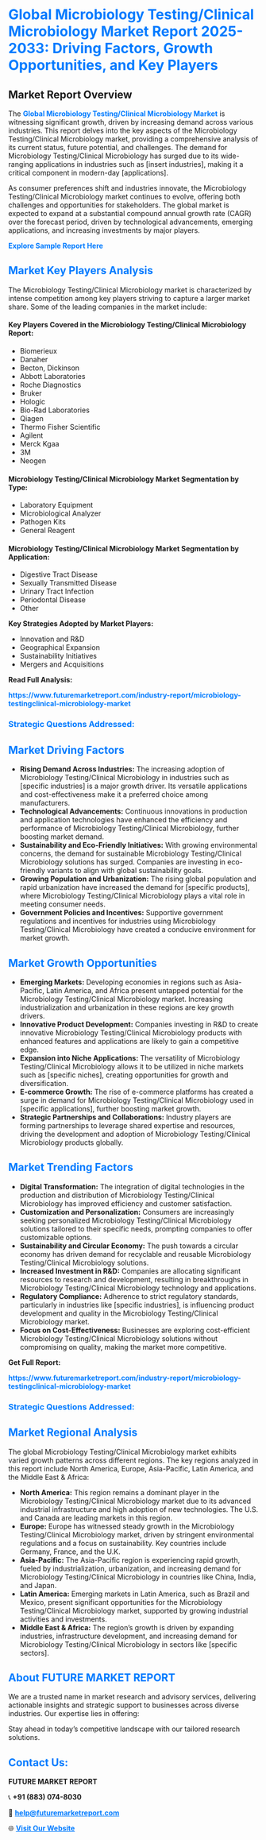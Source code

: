 <h1 style="color: #007BFF;">Global Microbiology Testing/Clinical Microbiology Market Report 2025-2033: Driving Factors, Growth Opportunities, and Key Players</h1>

<section id="overview">
<h2>Market Report Overview</h2>
<p>The <a href="https://www.futuremarketreport.com/industry-report/microbiology-testingclinical-microbiology-market" style="color: #007BFF; text-decoration: none;"><strong>Global Microbiology Testing/Clinical Microbiology Market</strong></a> is witnessing significant growth, driven by increasing demand across various industries. This report delves into the key aspects of the Microbiology Testing/Clinical Microbiology market, providing a comprehensive analysis of its current status, future potential, and challenges. The demand for Microbiology Testing/Clinical Microbiology has surged due to its wide-ranging applications in industries such as [insert industries], making it a critical component in modern-day [applications].</p>
<p>As consumer preferences shift and industries innovate, the Microbiology Testing/Clinical Microbiology market continues to evolve, offering both challenges and opportunities for stakeholders. The global market is expected to expand at a substantial compound annual growth rate (CAGR) over the forecast period, driven by technological advancements, emerging applications, and increasing investments by major players.</p>
</section>

<section id="overview">
<p><a href="https://www.futuremarketreport.com/request-sample/reportId=104561" style="color: #007BFF; text-decoration: none;"><strong>Explore Sample Report Here</strong></a></p>
</section>

<section id="key-players">
<h2 style="color: #007BFF;">Market Key Players Analysis</h2>
<p>The Microbiology Testing/Clinical Microbiology market is characterized by intense competition among key players striving to capture a larger market share. Some of the leading companies in the market include:</p>
<h4>Key Players Covered in the Microbiology Testing/Clinical Microbiology Report:</h4>
<ul><li>Biomerieux</li><li>Danaher</li><li>Becton, Dickinson</li><li>Abbott Laboratories</li><li>Roche Diagnostics</li><li>Bruker</li><li>Hologic</li><li>Bio-Rad Laboratories</li><li>Qiagen</li><li>Thermo Fisher Scientific</li><li>Agilent</li><li>Merck Kgaa</li><li>3M</li><li>Neogen</li></ul>
<h4>Microbiology Testing/Clinical Microbiology Market Segmentation by Type:</h4>
<ul><li>Laboratory Equipment</li><li>Microbiological Analyzer</li><li>Pathogen Kits</li><li>General Reagent</li></ul>

<h4>Microbiology Testing/Clinical Microbiology Market Segmentation by Application:</h4>
<ul><li>Digestive Tract Disease</li><li>Sexually Transmitted Disease</li><li>Urinary Tract Infection</li><li>Periodontal Disease</li><li>Other</li></ul>
<p><strong>Key Strategies Adopted by Market Players:</strong></p>
<ul>
<li>Innovation and R&D</li>
<li>Geographical Expansion</li>
<li>Sustainability Initiatives</li>
<li>Mergers and Acquisitions</li>
</ul>
</section>

<section>
<p><strong>Read Full Analysis: </strong></p><a href="https://www.futuremarketreport.com/industry-report/microbiology-testingclinical-microbiology-market" style="color: #007BFF; text-decoration: none;"><strong>https://www.futuremarketreport.com/industry-report/microbiology-testingclinical-microbiology-market</strong></a>
<h3 style="color: #007BFF;">Strategic Questions Addressed:</h3>
</section>

<section id="driving-factors">
<h2 style="color: #007BFF;">Market Driving Factors</h2>
<ul>
<li><strong>Rising Demand Across Industries:</strong> The increasing adoption of Microbiology Testing/Clinical Microbiology in industries such as [specific industries] is a major growth driver. Its versatile applications and cost-effectiveness make it a preferred choice among manufacturers.</li>
<li><strong>Technological Advancements:</strong> Continuous innovations in production and application technologies have enhanced the efficiency and performance of Microbiology Testing/Clinical Microbiology, further boosting market demand.</li>
<li><strong>Sustainability and Eco-Friendly Initiatives:</strong> With growing environmental concerns, the demand for sustainable Microbiology Testing/Clinical Microbiology solutions has surged. Companies are investing in eco-friendly variants to align with global sustainability goals.</li>
<li><strong>Growing Population and Urbanization:</strong> The rising global population and rapid urbanization have increased the demand for [specific products], where Microbiology Testing/Clinical Microbiology plays a vital role in meeting consumer needs.</li>
<li><strong>Government Policies and Incentives:</strong> Supportive government regulations and incentives for industries using Microbiology Testing/Clinical Microbiology have created a conducive environment for market growth.</li>
</ul>
</section>

<section id="growth-opportunities">
<h2 style="color: #007BFF;">Market Growth Opportunities</h2>
<ul>
<li><strong>Emerging Markets:</strong> Developing economies in regions such as Asia-Pacific, Latin America, and Africa present untapped potential for the Microbiology Testing/Clinical Microbiology market. Increasing industrialization and urbanization in these regions are key growth drivers.</li>
<li><strong>Innovative Product Development:</strong> Companies investing in R&D to create innovative Microbiology Testing/Clinical Microbiology products with enhanced features and applications are likely to gain a competitive edge.</li>
<li><strong>Expansion into Niche Applications:</strong> The versatility of Microbiology Testing/Clinical Microbiology allows it to be utilized in niche markets such as [specific niches], creating opportunities for growth and diversification.</li>
<li><strong>E-commerce Growth:</strong> The rise of e-commerce platforms has created a surge in demand for Microbiology Testing/Clinical Microbiology used in [specific applications], further boosting market growth.</li>
<li><strong>Strategic Partnerships and Collaborations:</strong> Industry players are forming partnerships to leverage shared expertise and resources, driving the development and adoption of Microbiology Testing/Clinical Microbiology products globally.</li>
</ul>
</section>

<section id="trending-factors">
<h2 style="color: #007BFF;">Market Trending Factors</h2>
<ul>
<li><strong>Digital Transformation:</strong> The integration of digital technologies in the production and distribution of Microbiology Testing/Clinical Microbiology has improved efficiency and customer satisfaction.</li>
<li><strong>Customization and Personalization:</strong> Consumers are increasingly seeking personalized Microbiology Testing/Clinical Microbiology solutions tailored to their specific needs, prompting companies to offer customizable options.</li>
<li><strong>Sustainability and Circular Economy:</strong> The push towards a circular economy has driven demand for recyclable and reusable Microbiology Testing/Clinical Microbiology solutions.</li>
<li><strong>Increased Investment in R&D:</strong> Companies are allocating significant resources to research and development, resulting in breakthroughs in Microbiology Testing/Clinical Microbiology technology and applications.</li>
<li><strong>Regulatory Compliance:</strong> Adherence to strict regulatory standards, particularly in industries like [specific industries], is influencing product development and quality in the Microbiology Testing/Clinical Microbiology market.</li>
<li><strong>Focus on Cost-Effectiveness:</strong> Businesses are exploring cost-efficient Microbiology Testing/Clinical Microbiology solutions without compromising on quality, making the market more competitive.</li>
</ul>
</section>

<section>
<p><strong>Get Full Report: </strong></p><a href="https://www.futuremarketreport.com/industry-report/microbiology-testingclinical-microbiology-market" style="color: #007BFF; text-decoration: none;"><strong>https://www.futuremarketreport.com/industry-report/microbiology-testingclinical-microbiology-market</strong></a>
<h3 style="color: #007BFF;">Strategic Questions Addressed:</h3>
</section>


<section id="regional-analysis">
<h2 style="color: #007BFF;">Market Regional Analysis</h2>
<p>The global Microbiology Testing/Clinical Microbiology market exhibits varied growth patterns across different regions. The key regions analyzed in this report include North America, Europe, Asia-Pacific, Latin America, and the Middle East & Africa:</p>
<ul>
<li><strong>North America:</strong> This region remains a dominant player in the Microbiology Testing/Clinical Microbiology market due to its advanced industrial infrastructure and high adoption of new technologies. The U.S. and Canada are leading markets in this region.</li>
<li><strong>Europe:</strong> Europe has witnessed steady growth in the Microbiology Testing/Clinical Microbiology market, driven by stringent environmental regulations and a focus on sustainability. Key countries include Germany, France, and the U.K.</li>
<li><strong>Asia-Pacific:</strong> The Asia-Pacific region is experiencing rapid growth, fueled by industrialization, urbanization, and increasing demand for Microbiology Testing/Clinical Microbiology in countries like China, India, and Japan.</li>
<li><strong>Latin America:</strong> Emerging markets in Latin America, such as Brazil and Mexico, present significant opportunities for the Microbiology Testing/Clinical Microbiology market, supported by growing industrial activities and investments.</li>
<li><strong>Middle East & Africa:</strong> The region’s growth is driven by expanding industries, infrastructure development, and increasing demand for Microbiology Testing/Clinical Microbiology in sectors like [specific sectors].</li>
</ul>
</section>

<footer>
<h2 style="color: #007BFF;">About FUTURE MARKET REPORT</h2>
<p>We are a trusted name in market research and advisory services, delivering actionable insights and strategic support to businesses across diverse industries. Our expertise lies in offering:</p>

<p>Stay ahead in today’s competitive landscape with our tailored research solutions.</p>

<h2 style="color: #007BFF;">Contact Us:</h2>
<p><strong>FUTURE MARKET REPORT</strong></p>
<p>📞 <strong>+91 (883) 074-8030</strong></p>
<p>📧 <strong><a href="mailto:help@futuremarketreport.com" style="color: #007BFF;">help@futuremarketreport.com</a></strong></p>
<p>🌐 <strong><a href="https://www.futuremarketreport.com/" style="color: #007BFF;">Visit Our Website</a></strong></p>
</footer>
